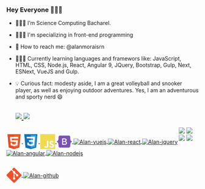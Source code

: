 ### Hey Everyone 🙋🏽‍♂️

- 👨🏽‍🎓 I’m Science Computing Bacharel.
- 👨🏽‍💻 I'm specializing in front-end programming
- 🔎 How to reach me: @alanmoraisrn
- 👨🏽‍🏫 Currently learning languages and framewors like: JavaScript, HTML, CSS, Node.js, React, Angular 9, JQuery, Bootstrap, Gulp, Next, ESNext, VueJS and Gulp.
- 💡 Curious fact: modesty aside, I am a great volleyball and snooker player, as well as enjoying outdoor adventures. Yes, I am an adventurous and sporty nerd 😄

  <div>
   <h2>
      <a href="https://github.com/alanmoraisrn">
      <img height="160em" src="https://github-readme-stats.vercel.app/api?username=alanmoraisrn&show_icons=true&theme=gotham&include_all_commits=true&count_private=true&border_radius=5mm"/>
      <img height="160em" src="https://github-readme-stats.vercel.app/api/top-langs/?username=alanmoraisrn&layout=compact&langs_count=6&theme=gotham&border_radius=5mm"/>
  </h2>
  </div>

<div style="display: flex; flex-wrap: nowrap; justify-content: space-evenly"><br>

  <div>
    <img align="center" alt="Alan-HTML" height="40" width="40" src="https://raw.githubusercontent.com/devicons/devicon/master/icons/html5/html5-original.svg">
    <img align="center" alt="Alan-CSS" height="40" width="40" src="https://raw.githubusercontent.com/devicons/devicon/master/icons/css3/css3-original.svg">
    <img align="center" alt="Alan-Js" height="40" width="40" src="https://raw.githubusercontent.com/devicons/devicon/master/icons/javascript/javascript-plain.svg">
    <img align="center" alt="Alan-bootstrap" height="40" width="40" src="https://raw.githubusercontent.com/devicons/devicon/master/icons/bootstrap/bootstrap-plain.svg">
    <img align="center" alt="Alan-vuejs" height="40" width="40" src="https://upload.wikimedia.org/wikipedia/commons/thumb/9/95/Vue.js_Logo_2.svg/1184px-Vue.js_Logo_2.svg.png">
    <img align="center" alt="Alan-react" height="40" width="45" src="https://upload.wikimedia.org/wikipedia/commons/thumb/a/a7/React-icon.svg/2300px-React-icon.svg.png">
    <img align="center" alt="Alan-jquery" height="50" width="50" src="https://cdn.iconscout.com/icon/free/png-256/jquery-8-1175153.png">
    <img align="center" alt="Alan-angular" height="50" width="50" src="https://www.pngrepo.com/png/353396/512/angular-icon.png">
    <img align="center" alt="Alan-nodejs" height="70" width="70" src="https://logospng.org/download/node-js/logo-node-js-1024.png">
  </div>
  
  
   <div>
    <h2></h2>
    <img align="center" alt="Alan-Git" height="40" width="40" src="https://raw.githubusercontent.com/devicons/devicon/master/icons/git/git-original.svg">
    <img align="center" alt="Alan-github" height="40" width="80" src="https://logosmarcas.net/wp-content/uploads/2020/12/GitHub-Logo.png">
  </div> 
  
  <h2></h2>
  
  <div> 
  <a href="https://www.linkedin.com/in/alanmoraisrn/" target="_blank"><img src="https://img.shields.io/badge/-LinkedIn-%230077B5?style=for-the-badge&logo=linkedin&logoColor=white" target="_blank"></a>
  <a href="https://twitter.com/alanmoraisrn" target="_blank"><img src="https://img.shields.io/badge/Twitter-1DA1F2?style=for-the-badge&logo=twitter&logoColor=white"></a>
  <a href="https://instagram.com/alanmoraisrn" target="_blank"><img src="https://img.shields.io/badge/-Instagram-%23E4405F?style=for-the-badge&logo=instagram&logoColor=white" target="_blank"></a>
  <a href = "mailto:alanmoraisrn@gmail.com"><img src="https://img.shields.io/badge/-Gmail-%23333?style=for-the-badge&logo=gmail&logoColor=white" target="_blank"></a>

</div>

